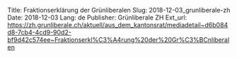 Title: Fraktionserklärung der Grünliberalen
Slug: 2018-12-03_grunliberale-zh
Date: 2018-12-03
Lang: de
Publisher: Grünliberale ZH
Ext_url: https://zh.grunliberale.ch/aktuell/aus_dem_kantonsrat/mediadetail~d6b084d8-7cb4-4cd9-90d2-bf9d42c574ee~Fraktionserkl%C3%A4rung%20der%20Gr%C3%BCnliberalen
